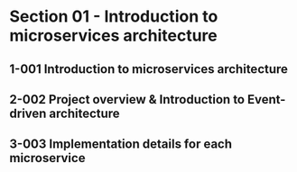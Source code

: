 # Section 01 - Introduction to microservices architecture
## 1-001 Introduction to microservices architecture
## 2-002 Project overview & Introduction to Event-driven architecture
## 3-003 Implementation details for each microservice